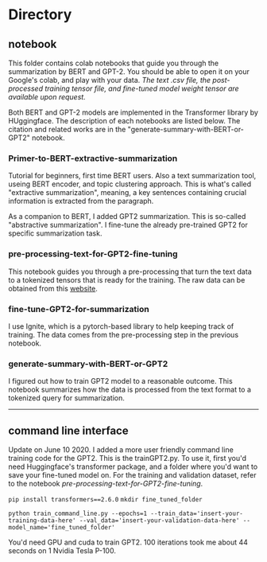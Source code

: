 # Directory

## notebook

This folder contains colab notebooks that guide you through the summarization by BERT and GPT-2. You should be able to open it on your Google's colab, and play with your data. *The text .csv file, the post-processed training tensor file, and fine-tuned model weight tensor are available upon request.* 

Both BERT and GPT-2 models are implemented in the Transformer library by HUggingface. The description of each notebooks are listed below. The citation and related works are in the "generate-summary-with-BERT-or-GPT2" notebook.

### Primer-to-BERT-extractive-summarization
 
Tutorial for beginners, first time BERT users. Also a text summarization tool, useing BERT encoder, and topic clustering approach. This is what's called "extractive summarization", meaning, a key sentences containing crucial information is extracted from the paragraph.

As a companion to BERT, I added GPT2 summarization. This is so-called "abstractive summarization". I fine-tune the already pre-trained GPT2 for specific summarization task.

### pre-processing-text-for-GPT2-fine-tuning
This notebook guides you through a pre-processing that turn the text data to a tokenized tensors that is ready for the training. The raw data can be obtained from this [website](https://www.kaggle.com/allen-institute-for-ai/CORD-19-research-challenge).

### fine-tune-GPT2-for-summarization
I use Ignite, which is a pytorch-based library to help keeping track of training. The data comes from the pre-processing step in the previous notebook.

### generate-summary-with-BERT-or-GPT2
I figured out how to train GPT2 model to a reasonable outcome. This notebook summarizes how the data is processed from the text format to a tokenized query for summarization.

---

## command line interface

Update on June 10 2020. I added a more user friendly command line training code for the GPT2. This is the trainGPT2.py. To use it, first you'd need Huggingface's transformer package, and a folder where you'd want to save your fine-tuned model on.
For the training and validation dataset, refer to the notebook *pre-processing-text-for-GPT2-fine-tuning*.

`pip install transformers==2.6.0`
`mkdir fine_tuned_folder`

`python train_command_line.py --epochs=1 --train_data='insert-your-training-data-here' --val_data='insert-your-validation-data-here' --model_name='fine_tuned_folder'`

You'd need GPU and cuda to train GPT2. 100 iterations took me about 44 seconds on 1 Nvidia Tesla P-100.
